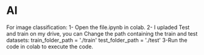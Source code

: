 # AI

For image classification:
1- Open the file.ipynb in colab.
2- I upladed Test and train on my drive, you can Change the path containing the train and test datasets:
train_folder_path = './train'
test_folder_path = './test'
3-Run the code in colab to execute the code.





